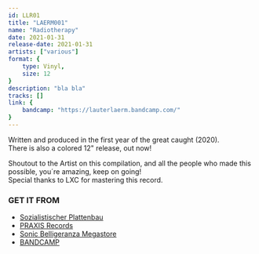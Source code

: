 ```yaml
---
id: LLR01 
title: "LAERM001"
name: "Radiotherapy"
date: 2021-01-31
release-date: 2021-01-31
artists: ["various"]
format: {
    type: Vinyl,
    size: 12 
}
description: "bla bla"
tracks: []
link: {
    bandcamp: "https://lauterlaerm.bandcamp.com/"
}
---
```

Written and produced in the first year of the great caught (2020).  
There is also a colored 12" release, out now!

Shoutout to the Artist on this compilation, and all the people who made this possible, you´re amazing, keep on going!  
Special thanks to LXC for mastering this record.  

### GET IT FROM

- [Sozialistischer Plattenbau](https://sozialistischer-plattenbau.org/catalog/product_info.php?products_id=2408&osCsid=f4fead626e1814882c004654121b41db)
- [PRAXIS Records](<https://praxis-records.net/shop/vinyl/breakcore/9339/v/a-radiotherapy>)
- [Sonic Belligeranza Megastore](https://www.reddit.com/r/ratemypoo/)
- [BANDCAMP](https://lauterlaerm.bandcamp.com/album/radiotherapy)

